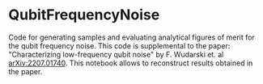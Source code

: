 # QubitFrequencyNoise
Code for generating samples and evaluating analytical figures of merit for the qubit frequency noise. This code is supplemental to the paper: "Characterizing low-frequency qubit noise" by F. Wudarski et. al [arXiv:2207.01740](https://arxiv.org/abs/2207.01740). This notebook allows to reconstruct results obtained in the paper.  
